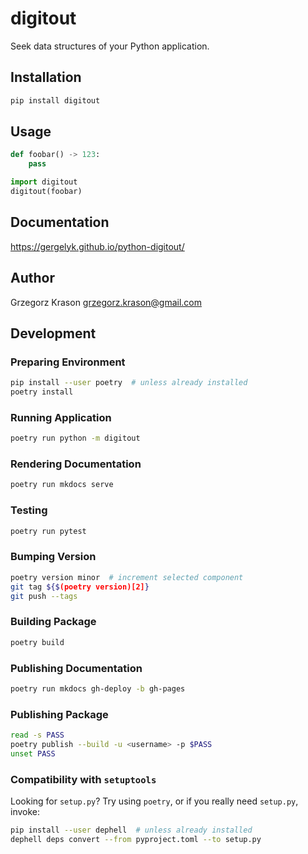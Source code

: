 # digitout

Seek data structures of your Python application.

## Installation

```sh
pip install digitout
```

## Usage

```python
def foobar() -> 123:
    pass

import digitout
digitout(foobar)
```

## Documentation

<https://gergelyk.github.io/python-digitout/>

## Author

Grzegorz Krason <grzegorz.krason@gmail.com>

## Development

### Preparing Environment

```sh
pip install --user poetry  # unless already installed
poetry install
```

### Running Application

```sh
poetry run python -m digitout
```

### Rendering Documentation

```sh
poetry run mkdocs serve
```

### Testing

```sh
poetry run pytest
```

### Bumping Version

```sh
poetry version minor  # increment selected component
git tag ${$(poetry version)[2]}
git push --tags
```

### Building Package

```sh
poetry build
```

### Publishing Documentation

```sh
poetry run mkdocs gh-deploy -b gh-pages
```

### Publishing Package

```sh
read -s PASS
poetry publish --build -u <username> -p $PASS
unset PASS
```

### Compatibility with `setuptools`

Looking for `setup.py`? Try using `poetry`, or if you really need `setup.py`, invoke:

```sh
pip install --user dephell  # unless already installed
dephell deps convert --from pyproject.toml --to setup.py
```
